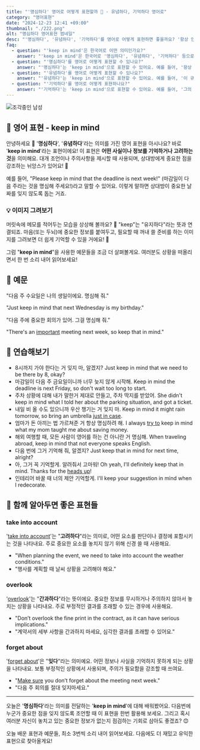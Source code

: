 ```yaml
---
title: "'명심하다' 영어로 어떻게 표현할까 🧠 - 유념하다, 기억하다 영어로"
category: "영어표현"
date: "2024-12-23 12:41 +09:00"
thumbnail: "./222.png"
alt: "명심하다 영어표현 썸네일"
desc: "'명심하다', '유념하다', '기억하다'를 영어로 어떻게 표현하면 좋을까요? '항상 안전을 명심해', '이 규칙을 유념해 주세요', '그의 생일을 기억해' 등을 영어로 표현하는 법을 배워봅시다. 다양한 예문을 통해서 연습하고 본인의 표현으로 만들어 보세요."
faq:
  - question: "'keep in mind'은 한국어로 어떤 의미인가요?"
    answer: "'keep in mind'은 한국어로 '명심하다', '유념하다', '기억하다' 등으로 번역될 수 있어요. 주의할 점이나 중요한 정보를 잊지 않도록 상기시킬 때 사용해요."
  - question: "'명심하다'를 영어로 어떻게 표현할 수 있나요?"
    answer: "'명심하다'는 'keep in mind'으로 표현할 수 있어요. 예를 들어, '항상 안전을 명심해'는 'Always keep safety in mind'로 말할 수 있어요."
  - question: "'유념하다'를 영어로 어떻게 표현할 수 있나요?"
    answer: "'유념하다'는 'keep in mind'으로 표현할 수 있어요. 예를 들어, '이 규칙을 유념해 주세요'는 'Please keep this rule in mind'로 말할 수 있어요."
  - question: "'기억하다'를 영어로 어떻게 표현하나요?"
    answer: "'기억하다'는 'keep in mind'으로 표현할 수 있어요. 예를 들어, '그의 생일을 기억해'는 'Keep his birthday in mind'로 표현할 수 있어요."
---
```


![조각중인 남성](./222-1.jpg)

## 🌟 영어 표현 - keep in mind

안녕하세요 👋 '**명심하다**', '**유념하다**'라는 의미를 가진 영어 표현을 아시나요? 바로 '**keep in mind**'라는 표현이에요! 이 표현은 **어떤 사실이나 정보를 기억하거나 고려하는 것**을 의미해요. 대개 조언이나 주의사항을 제시할 때 사용되며, 상대방에게 중요한 점을 강조하는 뉘앙스가 있어요! 📌

예를 들어, "Please keep in mind that the deadline is next week!" (마감일이 다음 주라는 것을 명심해 주세요!)라고 말할 수 있어요. 이렇게 말하면 상대방이 중요한 날짜를 잊지 않도록 돕는 거죠.

### 💡 이미지 그려보기

머릿속에 메모를 적어두는 모습을 상상해 볼까요? 📝 "keep"는 "유지하다"라는 뜻과 연결되죠. 마음(또는 두뇌)에 중요한 정보를 붙여두고, 필요할 때 꺼내 쓸 준비를 하는 이미지를 그려보면 더 쉽게 기억할 수 있을 거에요! 🌟

그럼 "**keep in mind**"을 사용한 예문들을 조금 더 살펴볼게요. 여러분도 상황을 떠올리면서 한 번 소리 내어 읽어보세요!

## 📖 예문

"다음 주 수요일은 나의 생일이에요. 명심해 줘."

"Just keep in mind that next Wednesday is my birthday."

"다음 주에 중요한 회의가 있어. 그걸 명심해 줘."

"There's an [important](/blog/in-english/318.important/) meeting next week, so keep that in mind."

## 💬 연습해보기

<ul data-interactive-list>
  <li data-interactive-item>
    <span data-toggler>8시까지 가야 한다는 거 잊지 마, 알겠지?</span>
    <span data-answer>Just keep in mind that we need to be there by 8, okay?</span>
  </li>
  <li data-interactive-item>
    <span data-toggler>마감일이 다음 주 금요일이니까 너무 늦지 않게 시작해.</span>
    <span data-answer>Keep in mind the deadline is next Friday, so don't wait too long to start.</span>
  </li>
  <li data-interactive-item>
    <span data-toggler>주차 상황에 대해 내가 말한거 제대로 안들고, 주차 딱지를 받았어.</span>
    <span data-answer>She didn't keep in mind what I told her about the parking situation, and got a ticket.</span>
  </li>
  <li data-interactive-item>
    <span data-toggler>내일 비 올 수도 있으니까 우산 챙기는 거 잊지 마.</span>
    <span data-answer>Keep in mind it might rain tomorrow, so bring an umbrella <a href="/blog/in-english/253.in-case/">just in case</a>.</span>
  </li>
  <li data-interactive-item>
    <span data-toggler>엄마가 돈 아끼는 법 가르쳐준 거 항상 명심하려 해.</span>
    <span data-answer>I always <a href="/blog/in-english/117.try-to/">try to</a> keep in mind what my mom taught me about saving money.</span>
  </li>
  <li data-interactive-item>
    <span data-toggler>해외 여행할 때, 모든 사람이 영어를 하는 건 아니란 거 명심해.</span>
    <span data-answer>When traveling abroad, keep in mind that not everyone speaks English.</span>
  </li>
  <li data-interactive-item>
    <span data-toggler>다음 번에 그거 기억해 줘, 알겠지?</span>
    <span data-answer>Just keep that in mind for next time, alright?</span>
  </li>
  <li data-interactive-item>
    <span data-toggler>아, 그거 꼭 기억할게. 알려줘서 고마워!</span>
    <span data-answer>Oh yeah, I'll definitely keep that in mind. Thanks for the <a href="/blog/vocab-1/050.heads-up/">heads up</a>!</span>
  </li>
  <li data-interactive-item>
    <span data-toggler>인테리어 바꿀 때 너의 제안 기억할게.</span>
    <span data-answer>I'll keep your suggestion in mind when I redecorate.</span>
  </li>
</ul>

## 🤝 함께 알아두면 좋은 표현들

### take into account

'[take into account](/blog/모든-가능성을-고려해-영어표현/)'는 "**고려하다**"라는 의미로, 어떤 요소를 판단이나 결정에 포함시키는 것을 나타내요. 주로 중요한 요소를 놓치지 않기 위해 신경 쓸 때 사용해요.

- "When planning the event, we need to take into account the weather conditions."
- "행사를 계획할 때 날씨 상황을 고려해야 해요."

### overlook

'[overlook](/blog/in-english/168.overlook/)'는 "**간과하다**"라는 뜻이에요. 중요한 정보를 무시하거나 주의하지 않아서 놓치는 상황을 나타내요. 주로 부정적인 결과를 초래할 수 있는 경우에 사용해요.

- "Don’t overlook the fine print in the contract, as it can have serious implications."
- "계약서의 세부 사항을 간과하지 마세요, 심각한 결과를 초래할 수 있어요."

### forget about

'[forget about](/blog/in-english/023.forget/)'은 "**잊다**"라는 의미예요. 어떤 정보나 사실을 기억하지 못하게 되는 상황을 나타내요. 보통 부정적인 상황에서 사용되며, 주의가 필요함을 강조할 때 쓰여요.

- "[Make sure](/blog/in-english/232.make-sure/) you don’t forget about the meeting next week."
- "다음 주 회의를 절대 잊지마세요."

---

오늘은 '**명심하다**'라는 의미를 전달하는 '**keep in mind**'에 대해 배워봤어요. 다음번에 누군가 중요한 점을 잊지 않도록 조언할 때 이 표현을 한번 활용해 보세요. 그리고 혹시 여러분 자신이 놓치고 있는 중요한 정보가 없는지 점검하는 기회로 삼아도 좋겠죠? 😊

오늘 배운 표현과 예문들, 최소 3번씩 소리 내어 읽어보세요. 다음에도 더 재밌고 유익한 표현으로 찾아올게요!
